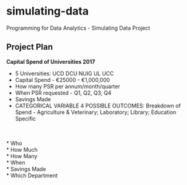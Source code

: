 # simulating-data
Programming for Data Analytics - Simulating Data Project

## Project Plan

**Capital Spend of Universities 2017**

* 5 Universities: UCD DCU NUIG UL UCC <br>
* Capital Spend - €25000 - €1,000,000 <br>
* How many PSR per annum/month/quarter
* When PSR requested - Q1, Q2, Q3, Q4 <br>
* Savings Made
* CATEGORICAL VARIABLE 4 POSSIBLE OUTCOMES: Breakdown of Spend - Agriculture & Veterinary; Laboratory; Library; Education Specific <br>
<br>
<br>
* Who <br>
* How Much <br>
* How Many <br>
* When <br>
* Savings Made <br>
* Which Department<br>
